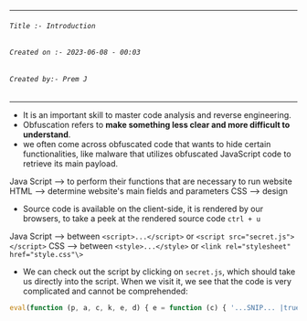 
***
###### `Title :- Introduction`
###### `Created on :- 2023-06-08 - 00:03`
###### `Created by:- Prem J`
***

- It is an important skill to master code analysis and reverse engineering.
- Obfuscation refers to **make something less clear and more difficult to understand**.
- we often come across obfuscated code that wants to hide certain functionalities, like malware that utilizes obfuscated JavaScript code to retrieve its main payload.

Java Script --> to perform their functions that are necessary to run website
HTML --> determine website's main fields and parameters
CSS --> design

- Source code is available on the client-side, it is rendered by our browsers, to take a peek at the rendered source code `ctrl + u`

Java Script --> between `<script>...</script>` or `<script src="secret.js"></script>`
CSS --> between `<style>...</style>` or `<link rel="stylesheet" href="style.css"\>`

- We can check out the script by clicking on `secret.js`, which should take us directly into the script. When we visit it, we see that the code is very complicated and cannot be comprehended:

````javascript
eval(function (p, a, c, k, e, d) { e = function (c) { '...SNIP... |true|function'.split('|'), 0, {}))
````

